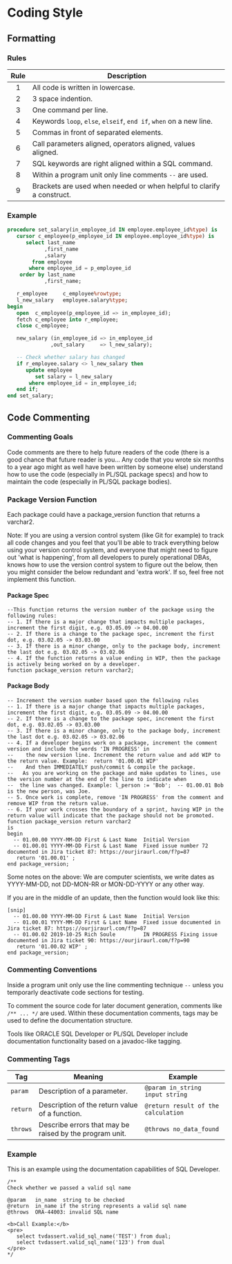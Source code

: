# Coding Style

## Formatting

### Rules

Rule | Description
:--: | -----------
1    | All code is written in lowercase.
2    | 3 space indention.
3    | One command per line.
4    | Keywords `loop`, `else`, `elseif`, `end if`, `when` on a new line.
5    | Commas in front of separated elements.
6    | Call parameters aligned, operators aligned, values aligned.
7    | SQL keywords are right aligned within a SQL command.
8    | Within a program unit only line comments `--` are used.
9    | Brackets are used when needed or when helpful to clarify a construct. 

### Example

```sql
procedure set_salary(in_employee_id IN employee.employee_id%type) is
   cursor c_employee(p_employee_id IN employee.employee_id%type) is 
      select last_name
            ,first_name
            ,salary
        from employee
       where employee_id = p_employee_id
    order by last_name
            ,first_name;

   r_employee     c_employee%rowtype;
   l_new_salary   employee.salary%type;
begin
   open  c_employee(p_employee_id => in_employee_id);
   fetch c_employee into r_employee;
   close c_employee;

   new_salary (in_employee_id => in_employee_id
              ,out_salary     => l_new_salary);

   -- Check whether salary has changed
   if r_employee.salary <> l_new_salary then
      update employee
         set salary = l_new_salary
       where employee_id = in_employee_id;
   end if;
end set_salary;
```

## Code Commenting

### Commenting Goals

Code comments are there to help future readers of the code (there is a good chance that future reader is you... Any code that you wrote six months to a year ago might as well have been written by someone else) understand how to use the code (especially in PL/SQL package specs) and how to maintain the code (especially in PL/SQL package bodies).

### Package Version Function

Each package could have a package_version function that returns a varchar2. 

Note: If you are using a version control system (like Git for example) to track all code changes and you feel that you'll be able to track everything below using your version control system, and everyone that might need to figure out 'what is happening', from all developers to purely operational DBAs, knows how to use the version control system to figure out the below, then you might consider the below redundant and 'extra work'. If so, feel free not implement this function.

#### Package Spec
```
--This function returns the version number of the package using the following rules:
-- 1. If there is a major change that impacts multiple packages, increment the first digit, e.g. 03.05.09 -> 04.00.00
-- 2. If there is a change to the package spec, increment the first dot, e.g. 03.02.05 -> 03.03.00
-- 3. If there is a minor change, only to the package body, increment the last dot e.g. 03.02.05 -> 03.02.06
-- 4. If the function returns a value ending in WIP, then the package is actively being worked on by a developer.
function package_version return varchar2;
```
#### Package Body
```
-- Increment the version number based upon the following rules
-- 1. If there is a major change that impacts multiple packages, increment the first digit, e.g. 03.05.09 -> 04.00.00
-- 2. If there is a change to the package spec, increment the first dot, e.g. 03.02.05 -> 03.03.00
-- 3. If there is a minor change, only to the package body, increment the last dot e.g. 03.02.05 -> 03.02.06
-- 4. If a developer begins work on a package, increment the comment version and include the words 'IN PROGRESS' in 
--    the new version line. Increment the return value and add WIP to the return value. Example:  return '01.00.01 WIP'  
--    And then IMMEDIATELY push/commit & compile the package.
--   As you are working on the package and make updates to lines, use the version number at the end of the line to indicate when 
--  the line was changed. Example: l_person := 'Bob';  -- 01.00.01 Bob is the new person, was Joe.
-- 5. Once work is complete, remove 'IN PROGRESS' from the comment and remove WIP from the return value.
-- 6. If your work crosses the boundary of a sprint, having WIP in the return value will indicate that the package should not be promoted.
function package_version return varchar2
is
begin
  -- 01.00.00 YYYY-MM-DD First & Last Name  Initial Version
  -- 01.00.01 YYYY-MM-DD First & Last Name  Fixed issue number 72 documented in Jira ticket 87: https://ourjiraurl.com/f?p=87
   return '01.00.01' ;
end package_version;
```
Some notes on the above: We are computer scientists, we write dates as YYYY-MM-DD, not DD-MON-RR or MON-DD-YYYY or any other way.

If you are in the middle of an update, then the function would look like this:
```
[snip]
  -- 01.00.00 YYYY-MM-DD First & Last Name  Initial Version
  -- 01.00.01 YYYY-MM-DD First & Last Name  Fixed issue documented in Jira ticket 87: https://ourjiraurl.com/f?p=87
  -- 01.00.02 2019-10-25 Rich Soule         IN PROGRESS Fixing issue documented in Jira ticket 90: https://ourjiraurl.com/f?p=90
   return '01.00.02 WIP' ;
end package_version;
```

### Commenting Conventions

Inside a program unit only use the line commenting technique `--` unless you temporarly deactivate code sections for testing.

To comment the source code for later document generation, comments like `/** ... */` are used. Within these documentation comments, tags may be used to define the documentation structure.

Tools like ORACLE SQL Developer or PL/SQL Developer include documentation functionality based on a javadoc-like tagging. 

### Commenting Tags

Tag      | Meaning                                                 | Example
-------- | ------------------------------------------------------- | -------
`param`  | Description of a parameter.                             | `@param in_string input string`
`return` | Description of the return value of a function.          | `@return result of the calculation`
`throws` | Describe errors that may be raised by the program unit. | `@throws no_data_found`

### Example

This is an example using the documentation capabilities of SQL Developer. 

```
/**
Check whether we passed a valid sql name

@param   in_name  string to be checked
@return  in_name if the string represents a valid sql name
@throws  ORA-44003: invalid SQL name 

<b>Call Example:</b>
<pre>
   select tvdassert.valid_sql_name('TEST') from dual;
   select tvdassert.valid_sql_name('123') from dual
</pre>
*/
```
